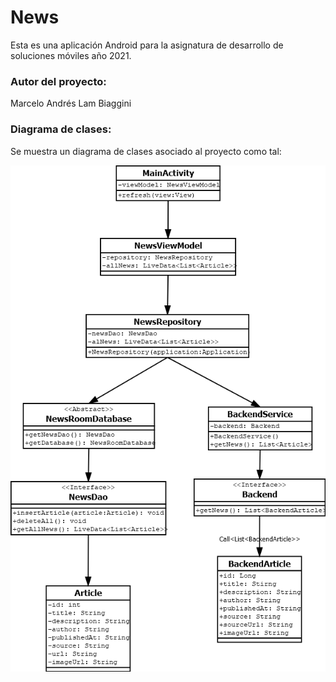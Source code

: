 # News

Esta es una aplicación Android para la asignatura de desarrollo de soluciones móviles año 2021.

### Autor del proyecto:

Marcelo Andrés Lam Biaggini

### Diagrama de clases:

Se muestra un diagrama de clases asociado al proyecto como tal:

![Diagrama de clases](/DiagramaNewsAndroid.png)
